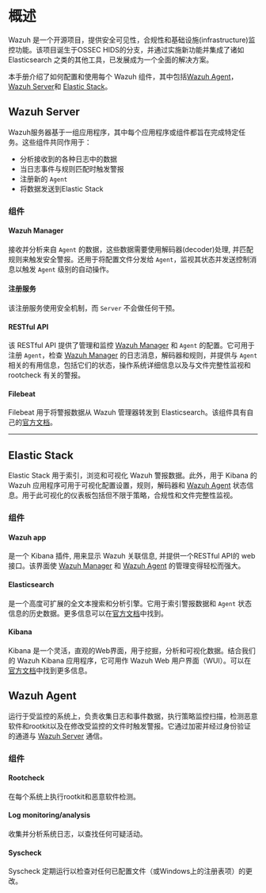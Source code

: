 # 概述

Wazuh 是一个开源项目，提供安全可见性，合规性和基础设施(infrastructure)监控功能。该项目诞生于OSSEC HIDS的分支，并通过实施新功能并集成了诸如 Elasticsearch 之类的其他工具，已发展成为一个全面的解决方案。

本手册介绍了如何配置和使用每个 Wazuh 组件，其中包括[Wazuh Agent](network_security/hids/wazuh/start?id=wazuh-agent)，[Wazuh Server](network_security/hids/wazuh/start?id=wazuh-server)和 [Elastic Stack](network_security/hids/wazuh/start?id=elastic-stack)。

## Wazuh Server

Wazuh服务器基于一组应用程序，其中每个应用程序或组件都旨在完成特定任务。这些组件共同作用于：

- 分析接收到的各种日志中的数据
- 当日志事件与规则匹配时触发警报
- 注册新的 `Agent`
- 将数据发送到Elastic Stack

### 组件

#### Wazuh Manager

接收并分析来自 `Agent` 的数据，这些数据需要使用解码器(decoder)处理, 并匹配规则来触发安全警报。还用于将配置文件分发给 `Agent`，监视其状态并发送控制消息以触发 `Agent` 级别的自动操作。

#### 注册服务

该注册服务使用安全机制，而 `Server` 不会做任何干预。

#### RESTful API

该 RESTful API 提供了管理和监控 [Wazuh Manager](#wazuh-manger) 和 `Agent` 的配置。它可用于注册 `Agent`，检查 [Wazuh Manager](#wazuh-manger) 的日志消息，解码器和规则，并提供与 `Agent` 相关的有用信息，包括它们的状态，操作系统详细信息以及与文件完整性监视和 rootcheck 有关的警报。

#### Filebeat

Filebeat 用于将警报数据从 Wazuh 管理器转发到 Elasticsearch。该组件具有自己的[官方文档](https://www.elastic.co/guide/en/beats/filebeat/current/filebeat-overview.html)。

----

## Elastic Stack
Elastic Stack 用于索引，浏览和可视化 Wazuh 警报数据。此外，用于 Kibana 的 Wazuh 应用程序可用于可视化配置设置，规则，解码器和 [Wazuh Agent](network_security/hids/wazuh/start?id=wazuh-agent) 状态信息。用于此可视化的仪表板包括但不限于策略，合规性和文件完整性监视。

### 组件

#### Wazuh app

是一个 Kibana 插件, 用来显示 Wazuh 关联信息, 并提供一个RESTful API的 web 接口。该界面使 [Wazuh Manager](#wazuh-manger) 和 [Wazuh Agent](network_security/hids/wazuh/start?id=wazuh-agent) 的管理变得轻松而强大。

#### Elasticsearch

是一个高度可扩展的全文本搜索和分析引擎。它用于索引警报数据和 `Agent` 状态信息的历史数据。更多信息可以在[官方文档](https://www.elastic.co/guide/en/elasticsearch/reference/current/index.html)中找到。

#### Kibana

Kibana 是一个灵活，直观的Web界面，用于挖掘，分析和可视化数据。结合我们的 Wazuh Kibana 应用程序，它可用作 Wazuh Web 用户界面（WUI）。可以在[官方文档](https://www.elastic.co/guide/en/kibana/current/index.html)中找到更多信息。

## Wazuh Agent

运行于受监控的系统上，负责收集日志和事件数据，执行策略监控扫描，检测恶意软件和rootkit以及在修改受监控的文件时触发警报。它通过加密并经过身份验证的通道与 [Wazuh Server](network_security/hids/wazuh/start?id=wazuh-server) 通信。

### 组件

#### Rootcheck

在每个系统上执行rootkit和恶意软件检测。

#### Log monitoring/analysis

收集并分析系统日志，以查找任何可疑活动。

#### Syscheck

Syscheck 定期运行以检查对任何已配置文件（或Windows上的注册表项）的更改。